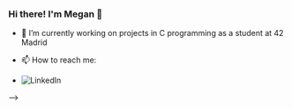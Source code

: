 ### Hi there! I'm Megan 👋

- 🔭 I’m currently working on projects in C programming as a student at 42 Madrid
  
- 📫 How to reach me:
- ![LinkedIn](https://img.shields.io/badge/linkedin-%230077B5.svg?style=for-the-badge&logo=linkedin&logoColor=white)
  

-->

